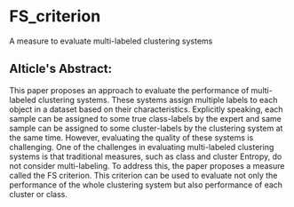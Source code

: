 # FS_criterion
A measure to evaluate multi-labeled clustering systems

## Alticle's Abstract:
This paper proposes an approach to evaluate the performance of multi-labeled clustering systems. These systems assign multiple labels to each object in a dataset based on their characteristics. Explicitly speaking, each sample can be assigned to some true class-labels by the expert and same sample can be assigned to some cluster-labels by the clustering system at the same time. However, evaluating the quality of these systems is challenging. One of the challenges in evaluating multi-labeled clustering systems is that traditional measures, such as class and cluster Entropy, do not consider multi-labeling. To address this, the paper proposes a measure called the FS criterion. This criterion can be used to evaluate not only the performance of the whole clustering system but also performance of each cluster or class.
